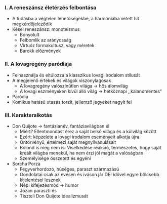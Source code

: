 ### I. A reneszánsz életérzés felbontása

- A tudásba a végtelen lehetőségekbe, a harmóniába vetett hit megkérdőjeleződik
- Kései reneszánsz: monoteizmus
	- Bonyolult
	- Felbomlik az arányosság
	- Virtuóz formakultusz, vagy méretek
	- Barokk előzmények

### II. A lovagregény paródiája

- Felhasználja és eltúlozza a klasszikus lovagi irodalom stílusát
- A megjelenő értékek és  világok viszonylagosak
	- A lovagregény valószínűtlen világa → hős álomvilág
	- A lovagi eszményeken kívül álló világ → hétköznapi ,,kalandmentes"
- Paródia
- Komikus hatású utazás torzít, jellemző jegyeket nagyít fel

### III. Karakteralkotás

- Don Quijote → fantázianév, fantáziavilágban él
	- Miért? Ellentmondást érez a saját belső világa és a külvilág között
	- Ezért: képzelete a lovagi irodalom eseményeit alkotja újra
	- Öntörvényű, értelmezi saját megnyilvánulásait
	- Bolond is meg nem is: Viselkedése reakció, természetes, hogy saját kreált világba menekül, ha nem érzi jól magát a valóságban
	- Személyisége összetett és egyéni
- Sorcha Porza
	- Fegyverhordozó, hűséges, paraszt származású
	- Gondolatai csak az evésen és iváson jár DE! idővel egyre bölcsebb kijelentései lesznek
	- Népi kifejezésmód → humor
	- Józan paraszti és
	- Tiszteli Don Quijote idealizmusát